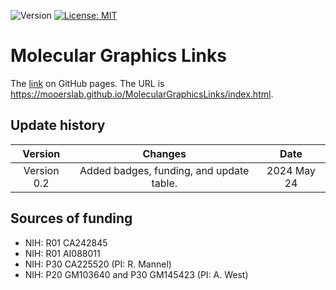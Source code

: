 ![Version](https://img.shields.io/static/v1?label=MolecularGraphicsLinks&message=0.2&color=brightcolor)
[![License: MIT](https://img.shields.io/badge/License-MIT-blue.svg)](https://opensource.org/licenses/MIT)

# Molecular Graphics Links

The [link](https://mooerslab.github.io/MolecularGraphicsLinks/) on GitHub pages. 
The URL is https://mooerslab.github.io/MolecularGraphicsLinks/index.html.



## Update history

|Version      | Changes                                                                                                                                                                         | Date                 |
|:-----------:|:------------------------------------------------------------------------------------------------------------------------------------------:|:--------------------:|
| Version 0.2 |   Added badges, funding, and update table.                                                                                                                  | 2024 May 24         |


## Sources of funding

- NIH: R01 CA242845
- NIH: R01 AI088011
- NIH: P30 CA225520 (PI: R. Mannel)
- NIH: P20 GM103640 and P30 GM145423 (PI: A. West)
